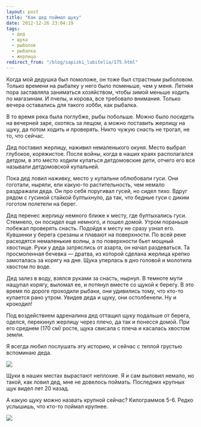 ```yaml
---
layout: post
title: "Как дед поймал щуку"
date: 2012-12-26 23:04:19
tags:
  - дед
  - щука
  - рыболов
  - рыбалка
  - жерлица
redirect_from: "/blog/sapiski_lubitelia/175.html"
---
```

Когда мой дедушка был помоложе, он тоже был страстным рыболовом. Только
времени на рыбалку у него было поменьше, чем у меня. Летняя пора
заставляла заниматься хозяйством, чтобы зимой меньше ходить по
магазинам. И пчелы, и корова, все требовало внимания. Только вечера
оставались для такого хобби, как рыбалка.

В то время река была поглубже, рыбы побольше. Можно было посидеть на
вечерней заре, охотясь за лещом, а можно поставить жерлицу на щуку, да
потом ходить и проверять. Никто чужую снасть не трогал, не то, что
сейчас.

Дед поставил жерлицу, наживил немаленького окуня. Место выбрал глубокое,
коряжистое. После войны, когда в наших краях располагался детдом, в это
место ходили купаться детдомовские дети, отчего его все называли
детдомовской купальней.

Пока дед ловил наживку, место у купальни облюбовали гуси. Они гоготали,
ныряли, ели какую-то растительность, чем немало раздражали деда. Он про
себя поругивал гусей, но сидел тихо. Вдруг рядом с гусиной стайкой
бултыхнуло, да так, что бедные гуси с диким гоготом полетели на берег.

Дед перенес жерлицу немного ближе к месту, где бултыхались гуси.
Стемнело, он посидел еще немного, и пошел домой. Утром пораньше побежал
проверять снасть. Подойдя к месту не сразу узнал его. Кувшинки у берега
срезаны и плавают на поверхности. По всей реке расходятся немаленькие
волны, а по поверхности бьет мощный хвостище. Руки у деда затряслись от
азарта, он начал раздеваться. Та просмоленная бечевка — дратва, из
которой сделана жерлица крепко замоталась за корягу на дне. Щука
уперлась в дно головой и молотила хвостом по воде.

Дед залез в воду, взялся руками за снасть, нырнул. В темноте мути
нащупал корягу, выломал ее, и потянул вместе со щукой к берегу. В это
время по дороге проходили рыбаки, они удивились тому, что кто-то
купается рано утром. Увидев деда и щуку, они остолбенели. Ну и крокодил!

Под воздействием адреналина дед оттащил щуку подальше от берега, оделся,
перекинул жерлицу через плечо, да так и понесся домой. При его среднем
(170 см) росте, щука свисала с плеча и касалась хвостом земли.

Я всегда любил послушать эту историю, и сейчас с теплой грустью
вспоминаю деда.

![](http://fishingguru.ru/uploads/images/00/00/01/2012/12/26/527b17.jpg)

Щуки в наших местах вырастают неплохие. Я и сам выловил немало, но
такой, как ловил дед, мне не довелось поймать. Последних крупных щук
видел лет 20 назад.

А какую щуку можно назвать крупной сейчас? Килограммов 5-6. Редко
услышишь, что кто-то поймал крупнее.

![](http://fishingguru.ru/uploads/images/00/00/01/2012/12/26/0a3d79.jpg)
